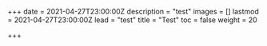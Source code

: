 +++
date = 2021-04-27T23:00:00Z
description = "test"
images = []
lastmod = 2021-04-27T23:00:00Z
lead = "test"
title = "Test"
toc = false
weight = 20

+++
